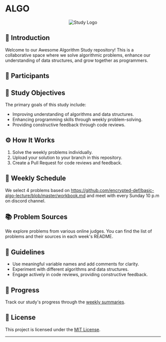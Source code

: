 # ALGO

<div align="center">
  <img src="https://your-study-logo-url.png" alt="Study Logo">
</div>

## 🚀 Introduction

Welcome to our Awesome Algorithm Study repository! This is a collaborative space where we solve algorithmic problems, enhance our understanding of data structures, and grow together as programmers.

## 🌟 Participants

## 🎯 Study Objectives

The primary goals of this study include:

- Improving understanding of algorithms and data structures.
- Enhancing programming skills through weekly problem-solving.
- Providing constructive feedback through code reviews.

## ⚙️ How It Works

1. Solve the weekly problems individually.
2. Upload your solution to your branch in this repository.
3. Create a Pull Request for code reviews and feedback.

## 📅 Weekly Schedule

We select 4 problems based on https://github.com/encrypted-def/basic-algo-lecture/blob/master/workbook.md
and meet with every Sunday 10 p.m on discord channel.

## 📚 Problem Sources

We explore problems from various online judges. You can find the list of problems and their sources in each week's README.

## 🤝 Guidelines

- Use meaningful variable names and add comments for clarity.
- Experiment with different algorithms and data structures.
- Engage actively in code reviews, providing constructive feedback.

## 🚦 Progress

Track our study's progress through the [weekly summaries](weekly/README.md).

## 📄 License

This project is licensed under the [MIT License](LICENSE).

---
